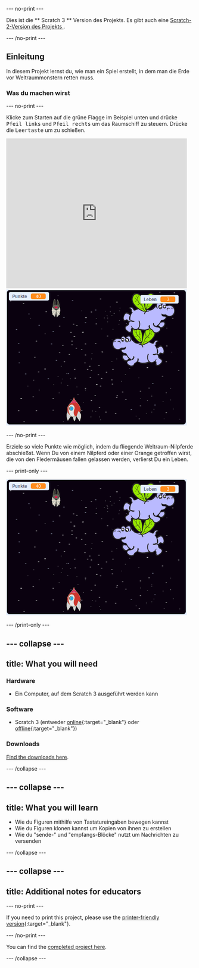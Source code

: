 \--- no-print \---

Dies ist die ** Scratch 3 ** Version des Projekts. Es gibt auch eine [ Scratch-2-Version des Projekts ](https://projects.raspberrypi.org/en/projects/clone-wars-scratch2).

\--- /no-print \---

## Einleitung

In diesem Projekt lernst du, wie man ein Spiel erstellt, in dem man die Erde vor Weltraummonstern retten muss.

### Was du machen wirst

\--- no-print \---

Klicke zum Starten auf die grüne Flagge im Beispiel unten und drücke <kbd>Pfeil links</kbd> und <kbd>Pfeil rechts</kbd> um das Raumschiff zu steuern. Drücke die <kbd>Leertaste</kbd> um zu schießen.

<div class="scratch-preview">
  <iframe allowtransparency="true" width="485" height="402" src="https://scratch.mit.edu/projects/embed/276887163/?autostart=false" frameborder="0" scrolling="no"></iframe>
  <img src="images/showcase.png">
</div>

\--- /no-print \---

Erziele so viele Punkte wie möglich, indem du fliegende Weltraum-Nilpferde abschießst. Wenn Du von einem Nilpferd oder einer Orange getroffen wirst, die von den Fledermäusen fallen gelassen werden, verlierst Du ein Leben.

\--- print-only \---

![Beschreibung](images/showcase.png)

\--- /print-only \---

## \--- collapse \---

## title: What you will need

### Hardware

+ Ein Computer, auf dem Scratch 3 ausgeführt werden kann

### Software

+ Scratch 3 (entweder [online](https://rpf.io/scratchon){:target="_blank"} oder [offline](https://rpf.io/scratchoff){:target="_blank"})

### Downloads

[Find the downloads here](https://rpf.io/p/en/clone-wars-go).

\--- /collapse \---

## \--- collapse \---

## title: What you will learn

+ Wie du Figuren mithilfe von Tastatureingaben bewegen kannst
+ Wie du Figuren klonen kannst um Kopien von ihnen zu erstellen
+ Wie du "sende-" und "empfangs-Blöcke" nutzt um Nachrichten zu versenden

\--- /collapse \---

## \--- collapse \---

## title: Additional notes for educators

\--- no-print \---

If you need to print this project, please use the [printer-friendly version](https://projects.raspberrypi.org/en/projects/clone-wars/print){:target="_blank"}.

\--- /no-print \---

You can find the [completed project here](https://rpf.io/p/en/clone-wars-get).

\--- /collapse \---